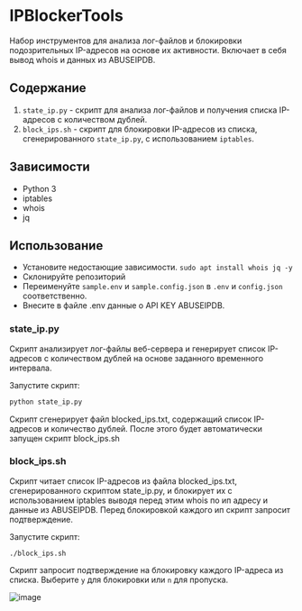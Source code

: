 # IPBlockerTools

Набор инструментов для анализа лог-файлов и блокировки подозрительных IP-адресов на основе их активности.
Включает в себя вывод whois и данных из ABUSEIPDB.

## Содержание

1. `state_ip.py` - скрипт для анализа лог-файлов и получения списка IP-адресов с количеством дублей.
2. `block_ips.sh` - скрипт для блокировки IP-адресов из списка, сгенерированного `state_ip.py`, с использованием `iptables`.

## Зависимости

- Python 3
- iptables
- whois
- jq

## Использование

- Установите недостающие зависимости. `sudo apt install whois jq -y`
- Склонируйте репозиторий
- Переименуйте `sample.env` и `sample.config.json` в `.env` и `config.json` соответственно.
- Внесите в файле .env данные о API KEY ABUSEIPDB.

### state_ip.py

Скрипт анализирует лог-файлы веб-сервера и генерирует список IP-адресов с количеством дублей на основе заданного временного интервала.

Запустите скрипт:

```bash
python state_ip.py
```

Скрипт сгенерирует файл blocked_ips.txt, содержащий список IP-адресов и количество дублей. После этого будет автоматически запущен скрипт block_ips.sh

### block_ips.sh

Скрипт читает список IP-адресов из файла blocked_ips.txt, сгенерированного скриптом state_ip.py, и блокирует их с использованием iptables выводя перед этим whois по ип адресу и данные из ABUSEIPDB. Перед блокировкой каждого ип скрипт запросит подтверждение.

Запустите скрипт:

```./block_ips.sh```

Скрипт запросит подтверждение на блокировку каждого IP-адреса из списка. Выберите `y` для блокировки или `n` для пропуска.

![image](https://user-images.githubusercontent.com/1340282/230797133-f1d0cecd-ec91-4a43-bbb1-4fc6eee76689.png)
